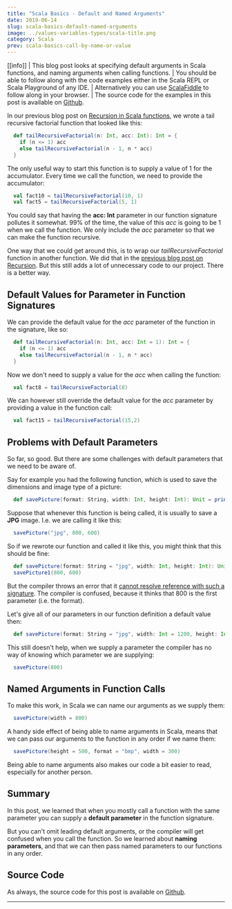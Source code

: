 ```yaml
---
title: "Scala Basics - Default and Named Arguments"
date: 2019-06-14
slug: scala-basics-default-named-arguments
image: ../values-variables-types/scala-title.png
category: Scala
prev: scala-basics-call-by-name-or-value
---
```


[[info]]
| This blog post looks at specifying default arguments in Scala functions, and naming arguments when calling functions.
| You should be able to follow along with the code examples either in the Scala REPL or Scala Playground of any IDE.
| Alternatively you can use [ScalaFiddle](https://scalafiddle.io/) to follow along in your browser.
| The source code for the examples in this post is available on [Github](https://github.com/james-willett/ScalaBlog/blob/master/src/scalaBasics/absoluteBasics/DefaultArgs.scala).

In our previous blog post on [Recursion in Scala functions](./scala-basics-recursion), we wrote a tail recursive factorial function that looked like this:

```scala
  def tailRecursiveFactorial(n: Int, acc: Int): Int = {
    if (n <= 1) acc
    else tailRecursiveFactorial(n - 1, n * acc)
  }
```

The only useful way to start this function is to supply a value of 1 for the accumulator. Every time we call the function, we need to provide the accumulator:

```scala
  val fact10 = tailRecursiveFactorial(10, 1)
  val fact5 = tailRecursiveFactorial(5, 1)
```

You could say that having the **acc: Int** parameter in our function signature pollutes it somewhat. 99% of the time, the value of this _acc_ is going to be 1 when we call the function. We only include the _acc_ parameter so that we can make the function recursive.

One way that we could get around this, is to wrap our _tailRecursiveFactorial_ function in another function. We did that in the [previous blog post on Recursion](./scala-basics-recursion). But this still adds a lot of unnecessary code to our project. There is a better way.

## Default Values for Parameter in Function Signatures

We can provide the default value for the _acc_ parameter of the function in the signature, like so:

```scala
  def tailRecursiveFactorial(n: Int, acc: Int = 1): Int = {
    if (n <= 1) acc
    else tailRecursiveFactorial(n - 1, n * acc)
  }
```

Now we don't need to supply a value for the _acc_ when calling the function:

```scala
  val fact8 = tailRecursiveFactorial(8)
```

We can however still override the default value for the _acc_ parameter by providing a value in the function call:

```scala
  val fact15 = tailRecursiveFactorial(15,2)
```

## Problems with Default Parameters

So far, so good. But there are some challenges with default parameters that we need to be aware of.

Say for example you had the following function, which is used to save the dimensions and image type of a picture:

```scala
  def savePicture(format: String, width: Int, height: Int): Unit = println("saving picture")
```

Suppose that whenever this function is being called, it is usually to save a **JPG** image. I.e. we are calling it like this:

```scala
  savePicture("jpg", 800, 600)
```

So if we rewrote our function and called it like this, you might think that this should be fine:

```scala
  def savePicture(format: String = "jpg", width: Int, height: Int): Unit = println("saving picture")
  savePicture1(800, 600)
```

But the compiler throws an error that it [cannot resolve reference with such a signature](https://stackoverflow.com/questions/39518635/intellij-error-with-scala-function-cannot-resolve-reference-format-with-such-s). The compiler is confused, because it thinks that 800 is the first parameter (i.e. the format).

Let's give all of our parameters in our function definition a default value then:

```scala
  def savePicture(format: String = "jpg", width: Int = 1200, height: Int = 1000): Unit = println("saving picture")
```

This still doesn't help, when we supply a parameter the compiler has no way of knowing which parameter we are supplying:

```scala
  savePicture(800)
```

## Named Arguments in Function Calls

To make this work, in Scala we can name our arguments as we supply them:

```scala
  savePicture(width = 800)
```

A handy side effect of being able to name arguments in Scala, means that we can pass our arguments to the function in any order if we name them:

```scala
  savePicture(height = 500, format = "bmp", width = 300)
```

Being able to name arguments also makes our code a bit easier to read, especially for another person.

## Summary

In this post, we learned that when you mostly call a function with the same parameter you can supply a **default parameter** in the function signature.

But you can't omit leading default arguments, or the compiler will get confused when you call the function. So we learned about **naming parameters**, and that we can then pass named parameters to our functions in any order.

## Source Code

As always, the source code for this post is available on [Github](https://github.com/james-willett/ScalaBlog/blob/master/src/scalaBasics/absoluteBasics/DefaultArgs.scala).

---

